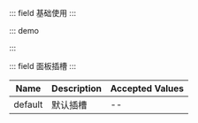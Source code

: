 ::: field 基础使用
:::

::: demo

<template>
  <lay-panel><div style="padding: 30px;">面板</div></lay-panel>
</template>

<script>
import { ref } from 'vue'

export default {
  setup() {

    return {
    }
  }
}
</script>

:::

::: field 面板插槽
:::

| Name   | Description | Accepted Values  |
| ----- | ------ | -------------- |
| default | 默认插槽 | -- |
